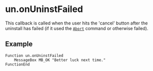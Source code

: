 # un.onUninstFailed

This callback is called when the user hits the 'cancel' button after the uninstall has failed (if it used the [`Abort`][1] command or otherwise failed).

## Example

    Function un.onUninstFailed
        MessageBox MB_OK "Better luck next time."
    FunctionEnd

[1]: ../Reference/Abort.md